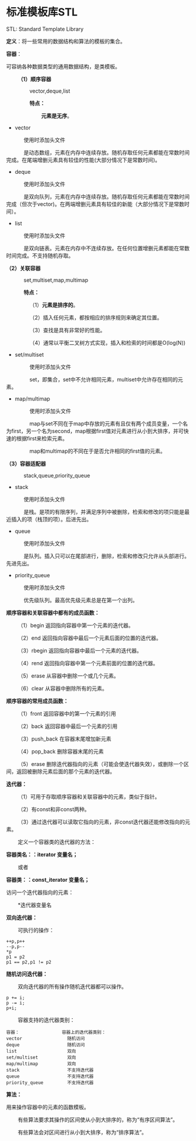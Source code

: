  # 标准模板库STL

 STL: Standard Template Library

**定义**：将一些常用的数据结构和算法的模板的集合。

**容器**：

可容纳各种数据类型的通用数据结构，是类模板。

&nbsp;&nbsp;&nbsp;&nbsp;&nbsp;&nbsp;&nbsp;&nbsp;**（1）顺序容器**

&nbsp;&nbsp;&nbsp;&nbsp;&nbsp;&nbsp;&nbsp;&nbsp;&nbsp;&nbsp;&nbsp;&nbsp;&nbsp;&nbsp;&nbsp;&nbsp;vector,deque,list

&nbsp;&nbsp;&nbsp;&nbsp;&nbsp;&nbsp;&nbsp;&nbsp;&nbsp;&nbsp;&nbsp;&nbsp;&nbsp;&nbsp;&nbsp;&nbsp;**特点：**

&nbsp;&nbsp;&nbsp;&nbsp;&nbsp;&nbsp;&nbsp;&nbsp;&nbsp;&nbsp;&nbsp;&nbsp;&nbsp;&nbsp;&nbsp;&nbsp;&nbsp;&nbsp;&nbsp;&nbsp;&nbsp;&nbsp;&nbsp;&nbsp;**元素是无序**。

*   vector

&nbsp;&nbsp;&nbsp;&nbsp;&nbsp;&nbsp;&nbsp;&nbsp;&nbsp;&nbsp;&nbsp;&nbsp;使用时添加头文件<vector>

&nbsp;&nbsp;&nbsp;&nbsp;&nbsp;&nbsp;&nbsp;&nbsp;&nbsp;&nbsp;&nbsp;&nbsp;是动态数组，元素在内存中连续存放。随机存取任何元素都能在常数时间完成。在尾端增删元素具有较佳的性能(大部分情况下是常数时间)。

*   deque

&nbsp;&nbsp;&nbsp;&nbsp;&nbsp;&nbsp;&nbsp;&nbsp;&nbsp;&nbsp;&nbsp;&nbsp;使用时添加头文件<deque>

&nbsp;&nbsp;&nbsp;&nbsp;&nbsp;&nbsp;&nbsp;&nbsp;&nbsp;&nbsp;&nbsp;&nbsp;是双向队列，元素在内存中连续存放。随机存取任何元素都能在常数时间完成（但次于vector)。在两端增删元素具有较佳的新能（大部分情况下是常数时间）。

*   list

&nbsp;&nbsp;&nbsp;&nbsp;&nbsp;&nbsp;&nbsp;&nbsp;&nbsp;&nbsp;&nbsp;&nbsp;使用时添加头文件<list>

&nbsp;&nbsp;&nbsp;&nbsp;&nbsp;&nbsp;&nbsp;&nbsp;&nbsp;&nbsp;&nbsp;&nbsp;是双向链表。元素在内存中不连续存放。在任何位置增删元素都能在常数时间完成。不支持随机存取。

**（2）关联容器**

&nbsp;&nbsp;&nbsp;&nbsp;&nbsp;&nbsp;&nbsp;&nbsp;&nbsp;&nbsp;&nbsp;&nbsp;set,multiset,map,multimap

&nbsp;&nbsp;&nbsp;&nbsp;&nbsp;&nbsp;&nbsp;&nbsp;&nbsp;&nbsp;&nbsp;&nbsp;**特点：**

&nbsp;&nbsp;&nbsp;&nbsp;&nbsp;&nbsp;&nbsp;&nbsp;&nbsp;&nbsp;&nbsp;&nbsp;&nbsp;&nbsp;&nbsp;&nbsp;（1）**元素是排序的**。

&nbsp;&nbsp;&nbsp;&nbsp;&nbsp;&nbsp;&nbsp;&nbsp;&nbsp;&nbsp;&nbsp;&nbsp;&nbsp;&nbsp;&nbsp;&nbsp;（2）插入任何元素，都按相应的排序规则来确定其位置。

&nbsp;&nbsp;&nbsp;&nbsp;&nbsp;&nbsp;&nbsp;&nbsp;&nbsp;&nbsp;&nbsp;&nbsp;&nbsp;&nbsp;&nbsp;&nbsp;（3）查找是具有非常好的性能。

&nbsp;&nbsp;&nbsp;&nbsp;&nbsp;&nbsp;&nbsp;&nbsp;&nbsp;&nbsp;&nbsp;&nbsp;&nbsp;&nbsp;&nbsp;&nbsp;（4）通常以平衡二叉树方式实现，插入和检索的时间都是O(log(N))

*   set/multiset

&nbsp;&nbsp;&nbsp;&nbsp;&nbsp;&nbsp;&nbsp;&nbsp;&nbsp;&nbsp;&nbsp;&nbsp;&nbsp;&nbsp;&nbsp;&nbsp;使用时添加头文件<set>

&nbsp;&nbsp;&nbsp;&nbsp;&nbsp;&nbsp;&nbsp;&nbsp;&nbsp;&nbsp;&nbsp;&nbsp;&nbsp;&nbsp;&nbsp;&nbsp;set，即集合，set中不允许相同元素，multiset中允许存在相同的元素。

*   map/multimap

&nbsp;&nbsp;&nbsp;&nbsp;&nbsp;&nbsp;&nbsp;&nbsp;&nbsp;&nbsp;&nbsp;&nbsp;&nbsp;&nbsp;&nbsp;&nbsp;使用时添加头文件<map>

&nbsp;&nbsp;&nbsp;&nbsp;&nbsp;&nbsp;&nbsp;&nbsp;&nbsp;&nbsp;&nbsp;&nbsp;&nbsp;&nbsp;&nbsp;&nbsp;map与set不同在于map中存放的元素有且仅有两个成员变量，一个名为first，另一个名为second，map根据first值对元素进行从小到大排序，并可快速的根据first来检索元素。

&nbsp;&nbsp;&nbsp;&nbsp;&nbsp;&nbsp;&nbsp;&nbsp;&nbsp;&nbsp;&nbsp;&nbsp;&nbsp;&nbsp;&nbsp;&nbsp;map和multimap的不同在于是否允许相同的first值的元素。

**（3）容器适配器**

&nbsp;&nbsp;&nbsp;&nbsp;&nbsp;&nbsp;&nbsp;&nbsp;&nbsp;&nbsp;&nbsp;&nbsp;stack,queue,priority_queue

*   stack

&nbsp;&nbsp;&nbsp;&nbsp;&nbsp;&nbsp;&nbsp;&nbsp;&nbsp;&nbsp;&nbsp;&nbsp;使用时添加头文件<stack>

&nbsp;&nbsp;&nbsp;&nbsp;&nbsp;&nbsp;&nbsp;&nbsp;&nbsp;&nbsp;&nbsp;&nbsp;是栈。是项的有限序列，并满足序列中被删除，检索和修改的项只能是最近插入的项（栈顶的项）。后进先出。

*   queue

&nbsp;&nbsp;&nbsp;&nbsp;&nbsp;&nbsp;&nbsp;&nbsp;&nbsp;&nbsp;&nbsp;&nbsp;使用时添加头文件<queue>

&nbsp;&nbsp;&nbsp;&nbsp;&nbsp;&nbsp;&nbsp;&nbsp;&nbsp;&nbsp;&nbsp;&nbsp;是队列。插入只可以在尾部进行，删除，检索和修改只允许从头部进行。先进先出。

*   priority_queue

&nbsp;&nbsp;&nbsp;&nbsp;&nbsp;&nbsp;&nbsp;&nbsp;&nbsp;&nbsp;&nbsp;&nbsp;使用时添加头文件<queue>

&nbsp;&nbsp;&nbsp;&nbsp;&nbsp;&nbsp;&nbsp;&nbsp;&nbsp;&nbsp;&nbsp;&nbsp;优先级队列。最高优先级元素总是在第一个出列。

**顺序容器和关联容器中都有的成员函数：**

&nbsp;&nbsp;&nbsp;&nbsp;&nbsp;&nbsp;&nbsp;&nbsp;（1）begin  返回指向容器中第一个元素的迭代器。

&nbsp;&nbsp;&nbsp;&nbsp;&nbsp;&nbsp;&nbsp;&nbsp;（2）end     返回指向容器中最后一个元素后面的位置的迭代器。

&nbsp;&nbsp;&nbsp;&nbsp;&nbsp;&nbsp;&nbsp;&nbsp;（3）rbegin 返回指向容器中最后一个元素的迭代器。

&nbsp;&nbsp;&nbsp;&nbsp;&nbsp;&nbsp;&nbsp;&nbsp;（4）rend    返回指向容器中第一个元素前面的位置的迭代器。

&nbsp;&nbsp;&nbsp;&nbsp;&nbsp;&nbsp;&nbsp;&nbsp;（5）erase   从容器中删除一个或几个元素。

&nbsp;&nbsp;&nbsp;&nbsp;&nbsp;&nbsp;&nbsp;&nbsp;（6）clear    从容器中删除所有的元素。

**顺序容器的常用成员函数：**

&nbsp;&nbsp;&nbsp;&nbsp;&nbsp;&nbsp;&nbsp;&nbsp;（1）front            返回容器中的第一个元素的引用

&nbsp;&nbsp;&nbsp;&nbsp;&nbsp;&nbsp;&nbsp;&nbsp;（2）back            返回容器中最后一个元素的引用

&nbsp;&nbsp;&nbsp;&nbsp;&nbsp;&nbsp;&nbsp;&nbsp;（3）push_back  在容器末尾增加新元素

&nbsp;&nbsp;&nbsp;&nbsp;&nbsp;&nbsp;&nbsp;&nbsp;（4）pop_back    删除容器末尾的元素

&nbsp;&nbsp;&nbsp;&nbsp;&nbsp;&nbsp;&nbsp;&nbsp;（5）erase           删除迭代器指向的元素（可能会使迭代器失效），或删除一个区间，返回被删除元素后面的那个元素的迭代器。

**迭代器：**

&nbsp;&nbsp;&nbsp;&nbsp;&nbsp;&nbsp;&nbsp;&nbsp;（1）可用于存取顺序容器和关联容器中的元素，类似于指针。

&nbsp;&nbsp;&nbsp;&nbsp;&nbsp;&nbsp;&nbsp;&nbsp;（2）有const和非const两种。

&nbsp;&nbsp;&nbsp;&nbsp;&nbsp;&nbsp;&nbsp;&nbsp;（3）通过迭代器可以读取它指向的元素，非const迭代器还能修改指向的元素。

&nbsp;&nbsp;&nbsp;&nbsp;&nbsp;&nbsp;&nbsp;&nbsp;定义一个容器类的迭代器的方法：

**容器类名：：iterator 变量名；** 

&nbsp;&nbsp;&nbsp;&nbsp;&nbsp;&nbsp;&nbsp;&nbsp;或者

**容器类：：const_iterator 变量名；** 

访问一个迭代器指向的元素： 

&nbsp;&nbsp;&nbsp;&nbsp;&nbsp;&nbsp;&nbsp;&nbsp;*迭代器变量名

**双向迭代器：** 

&nbsp;&nbsp;&nbsp;&nbsp;&nbsp;&nbsp;&nbsp;&nbsp;可执行的操作： 
```
++p,p++ 
--p,p-- 
*p 
p1 = p2 
p1 == p2,p1 != p2 
```
**随机访问迭代器：** 

&nbsp;&nbsp;&nbsp;&nbsp;&nbsp;&nbsp;&nbsp;&nbsp;双向迭代器的所有操作随机迭代器都可以操作。
```
p += i; 
p -= i; 
p+i; 
```
&nbsp;&nbsp;&nbsp;&nbsp;&nbsp;&nbsp;&nbsp;&nbsp;容器支持的迭代器类别：
```
容器：                容器上的迭代器类别： 
vector                 随机访问 
deque                  随机访问 
list                   双向 
set/multiset           双向
map/multimap           双向 
stack                  不支持迭代器 
queue                  不支持迭代器 
priority_queue         不支持迭代器 
```
**算法：**

用来操作容器中的元素的函数模板。

&nbsp;&nbsp;&nbsp;&nbsp;&nbsp;&nbsp;&nbsp;&nbsp;有些算法要求其操作的区间使从小到大排序的，称为“有序区间算法”。

&nbsp;&nbsp;&nbsp;&nbsp;&nbsp;&nbsp;&nbsp;&nbsp;有些算法会对区间进行从小到大排序，称为“排序算法”。